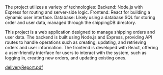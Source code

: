 The project utilizes a variety of technologies:
Backend: Node.js with Express for routing and server-side logic.
Frontend: React for building a dynamic user interface.
Database: Likely using a database SQL for storing order and user data, managed through the shippingDB directory.

This project is a web application designed to manage shipping orders and user data. The backend is built using Node.js and Express, providing API routes to handle operations such as creating, updating, and retrieving orders and user information. The frontend is developed with React, offering a user-friendly interface for users to interact with the system, such as logging in, creating new orders, and updating existing ones.


[deliveryReport.pdf](https://github.com/user-attachments/files/16795514/deliveryReport.pdf)
